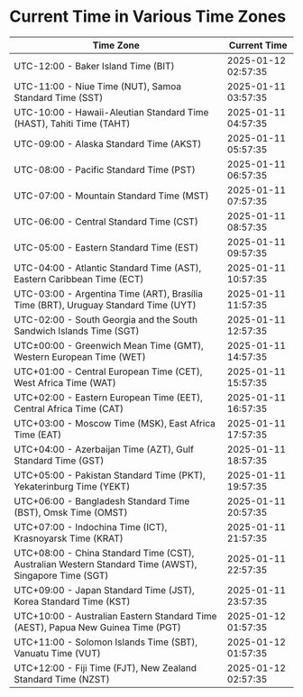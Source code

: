 # Current Time in Various Time Zones

| Time Zone | Current Time |
|-----------|--------------|
| UTC-12:00 - Baker Island Time (BIT) | 2025-01-12 02:57:35 |
| UTC-11:00 - Niue Time (NUT), Samoa Standard Time (SST) | 2025-01-11 03:57:35 |
| UTC-10:00 - Hawaii-Aleutian Standard Time (HAST), Tahiti Time (TAHT) | 2025-01-11 04:57:35 |
| UTC-09:00 - Alaska Standard Time (AKST) | 2025-01-11 05:57:35 |
| UTC-08:00 - Pacific Standard Time (PST) | 2025-01-11 06:57:35 |
| UTC-07:00 - Mountain Standard Time (MST) | 2025-01-11 07:57:35 |
| UTC-06:00 - Central Standard Time (CST) | 2025-01-11 08:57:35 |
| UTC-05:00 - Eastern Standard Time (EST) | 2025-01-11 09:57:35 |
| UTC-04:00 - Atlantic Standard Time (AST), Eastern Caribbean Time (ECT) | 2025-01-11 10:57:35 |
| UTC-03:00 - Argentina Time (ART), Brasília Time (BRT), Uruguay Standard Time (UYT) | 2025-01-11 11:57:35 |
| UTC-02:00 - South Georgia and the South Sandwich Islands Time (SGT) | 2025-01-11 12:57:35 |
| UTC±00:00 - Greenwich Mean Time (GMT), Western European Time (WET) | 2025-01-11 14:57:35 |
| UTC+01:00 - Central European Time (CET), West Africa Time (WAT) | 2025-01-11 15:57:35 |
| UTC+02:00 - Eastern European Time (EET), Central Africa Time (CAT) | 2025-01-11 16:57:35 |
| UTC+03:00 - Moscow Time (MSK), East Africa Time (EAT) | 2025-01-11 17:57:35 |
| UTC+04:00 - Azerbaijan Time (AZT), Gulf Standard Time (GST) | 2025-01-11 18:57:35 |
| UTC+05:00 - Pakistan Standard Time (PKT), Yekaterinburg Time (YEKT) | 2025-01-11 19:57:35 |
| UTC+06:00 - Bangladesh Standard Time (BST), Omsk Time (OMST) | 2025-01-11 20:57:35 |
| UTC+07:00 - Indochina Time (ICT), Krasnoyarsk Time (KRAT) | 2025-01-11 21:57:35 |
| UTC+08:00 - China Standard Time (CST), Australian Western Standard Time (AWST), Singapore Time (SGT) | 2025-01-11 22:57:35 |
| UTC+09:00 - Japan Standard Time (JST), Korea Standard Time (KST) | 2025-01-11 23:57:35 |
| UTC+10:00 - Australian Eastern Standard Time (AEST), Papua New Guinea Time (PGT) | 2025-01-12 01:57:35 |
| UTC+11:00 - Solomon Islands Time (SBT), Vanuatu Time (VUT) | 2025-01-12 01:57:35 |
| UTC+12:00 - Fiji Time (FJT), New Zealand Standard Time (NZST) | 2025-01-12 02:57:35 |
